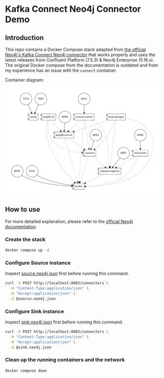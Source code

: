 # Kafka Connect Neo4j Connector Demo

## Introduction

This repo contains a Docker Compose stack adapted from [the official Neo4j's Kafka Connect Neo4j connector](https://neo4j.com/docs/kafka/quickstart-connect/) that works properly and uses the latest releases from Confluent Platform (7.5.3) & Neo4j Enterprise (5.16.x). The original Docker compose from the documentation is outdated and from my experience has an issue with the `connect` container.  

Container diagram:

![image](./img/docker-compose.png)

## How to use 

For more detailed explanation, please refer to the [official Neo4j documentation](https://neo4j.com/docs/kafka/quickstart-connect/).

### Create the stack
```bash
docker compose up -d
```

### Configure Source instance

Inspect [source.neo4j.json](./source.neo4j.json) first before running this command.

```bash
curl -X POST http://localhost:8083/connectors \
  -H "Content-Type:application/json" \
  -H "Accept:application/json" \
  -d @source.neo4j.json
```

### Configure Sink instance

Inspect [sink.neo4j.json](./sink.neo4j.json) first before running this command.

```bash
curl -X POST http://localhost:8083/connectors \
  -H "Content-Type:application/json" \
  -H "Accept:application/json" \
  -d @sink.neo4j.json
```

### Clean up the running containers and the network
```bash
docker compose down
```